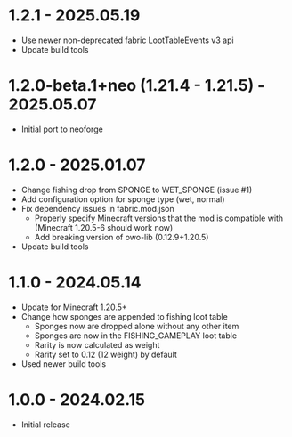 # 1.2.1 - 2025.05.19

* Use newer non-deprecated fabric LootTableEvents v3 api
* Update build tools


# 1.2.0-beta.1+neo (1.21.4 - 1.21.5) - 2025.05.07

* Initial port to neoforge


# 1.2.0 - 2025.01.07

* Change fishing drop from SPONGE to WET_SPONGE (issue #1)
* Add configuration option for sponge type (wet, normal)
* Fix dependency issues in fabric.mod.json
    * Properly specify Minecraft versions that the mod is compatible with (Minecraft 1.20.5-6 should work now)
    * Add breaking version of owo-lib (0.12.9+1.20.5)
* Update build tools


# 1.1.0 - 2024.05.14

* Update for Minecraft 1.20.5+
* Change how sponges are appended to fishing loot table
    * Sponges now are dropped alone without any other item
    * Sponges are now in the FISHING_GAMEPLAY loot table
    * Rarity is now calculated as weight
    * Rarity set to 0.12 (12 weight) by default
* Used newer build tools


# 1.0.0 - 2024.02.15

* Initial release